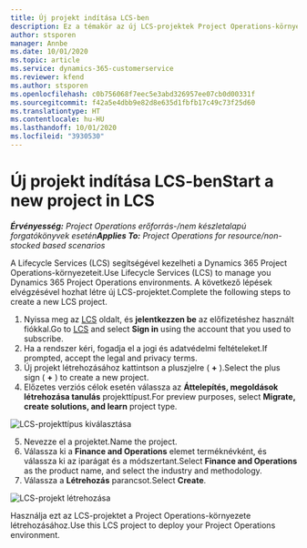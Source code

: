 ```yaml
---
title: Új projekt indítása LCS-ben
description: Ez a témakör az új LCS-projektek Project Operations-környezet esetében történő létrehozásával kapcsolatban tartalmaz tájékoztatást.
author: stsporen
manager: Annbe
ms.date: 10/01/2020
ms.topic: article
ms.service: dynamics-365-customerservice
ms.reviewer: kfend
ms.author: stsporen
ms.openlocfilehash: c0b756068f7eec5e3abd326957ee07cb0d00331f
ms.sourcegitcommit: f42a5e4dbb9e82d8e635d1fbfb17c49c73f25d60
ms.translationtype: HT
ms.contentlocale: hu-HU
ms.lasthandoff: 10/01/2020
ms.locfileid: "3930530"
---
```

# <a name="start-a-new-project-in-lcs"></a><span data-ttu-id="d12c6-103">Új projekt indítása LCS-ben</span><span class="sxs-lookup"><span data-stu-id="d12c6-103">Start a new project in LCS</span></span>

<span data-ttu-id="d12c6-104">_**Érvényesség:** Project Operations erőforrás-/nem készletalapú forgatókönyvek esetén_</span><span class="sxs-lookup"><span data-stu-id="d12c6-104">_**Applies To:** Project Operations for resource/non-stocked based scenarios_</span></span>

<span data-ttu-id="d12c6-105">A Lifecycle Services (LCS) segítségével kezelheti a Dynamics 365 Project Operations-környezeteit.</span><span class="sxs-lookup"><span data-stu-id="d12c6-105">Use Lifecycle Services (LCS) to manage you Dynamics 365 Project Operations environments.</span></span> <span data-ttu-id="d12c6-106">A következő lépések elvégzésével hozhat létre új LCS-projektet.</span><span class="sxs-lookup"><span data-stu-id="d12c6-106">Complete the following steps to create a new LCS project.</span></span>

1. <span data-ttu-id="d12c6-107">Nyissa meg az [LCS](https://lcs.dynamics.com/Logon/Index) oldalt, és **jelentkezzen be** az előfizetéshez használt fiókkal.</span><span class="sxs-lookup"><span data-stu-id="d12c6-107">Go to [LCS](https://lcs.dynamics.com/Logon/Index) and select **Sign in** using the account that you used to subscribe.</span></span>
2. <span data-ttu-id="d12c6-108">Ha a rendszer kéri, fogadja el a jogi és adatvédelmi feltételeket.</span><span class="sxs-lookup"><span data-stu-id="d12c6-108">If prompted, accept the legal and privacy terms.</span></span>
3. <span data-ttu-id="d12c6-109">Új projekt létrehozásához kattintson a pluszjelre ( **+** ).</span><span class="sxs-lookup"><span data-stu-id="d12c6-109">Select the plus sign ( **+** ) to create a new project.</span></span>
4. <span data-ttu-id="d12c6-110">Előzetes verziós célok esetén válassza az **Áttelepítés, megoldások létrehozása tanulás** projekttípust.</span><span class="sxs-lookup"><span data-stu-id="d12c6-110">For preview purposes, select **Migrate, create solutions, and learn** project type.</span></span>

  ![LCS-projekttípus kiválasztása](./media/create-lcs-1.png)

5. <span data-ttu-id="d12c6-112">Nevezze el a projektet.</span><span class="sxs-lookup"><span data-stu-id="d12c6-112">Name the project.</span></span> 
6. <span data-ttu-id="d12c6-113">Válassza ki a **Finance and Operations** elemet terméknévként, és válassza ki az iparágat és a módszertant.</span><span class="sxs-lookup"><span data-stu-id="d12c6-113">Select **Finance and Operations** as the product name, and select the industry and methodology.</span></span> 
7. <span data-ttu-id="d12c6-114">Válassza a **Létrehozás** parancsot.</span><span class="sxs-lookup"><span data-stu-id="d12c6-114">Select **Create**.</span></span>

![LCS-projekt létrehozása](./media/create-lcs-2.png)

<span data-ttu-id="d12c6-116">Használja ezt az LCS-projektet a Project Operations-környezete létrehozásához.</span><span class="sxs-lookup"><span data-stu-id="d12c6-116">Use this LCS project to deploy your Project Operations environment.</span></span>

